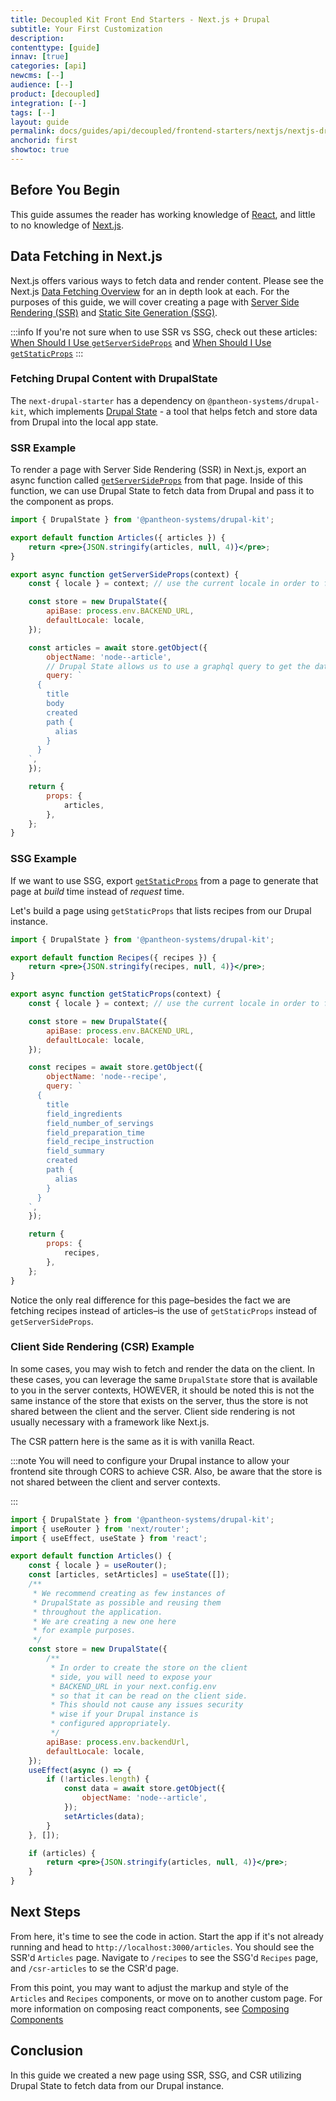 ```yaml
---
title: Decoupled Kit Front End Starters - Next.js + Drupal
subtitle: Your First Customization
description:
contenttype: [guide]
innav: [true]
categories: [api]
newcms: [--]
audience: [--]
product: [decoupled]
integration: [--]
tags: [--]
layout: guide
permalink: docs/guides/api/decoupled/frontend-starters/nextjs/nextjs-drupal/first
anchorid: first
showtoc: true
---
```


## Before You Begin

This guide assumes the reader has working knowledge of
[React](https://reactjs.org/), and little to no knowledge of
[Next.js](https://nextjs.org/).

## Data Fetching in Next.js

Next.js offers various ways to fetch data and render content. Please see the
Next.js
[Data Fetching Overview](https://nextjs.org/docs/basic-features/data-fetching/overview)
for an in depth look at each. For the purposes of this guide, we will cover
creating a page with
[Server Side Rendering (SSR)](https://nextjs.org/docs/basic-features/pages#server-side-rendering)
and
[Static Site Generation (SSG)](https://nextjs.org/docs/basic-features/pages#static-generation-recommended).

:::info If you're not sure when to use SSR vs SSG, check out these articles:
[When Should I Use `getServerSideProps`](https://nextjs.org/docs/basic-features/data-fetching/get-server-side-props#when-should-i-use-getserversideprops)
and
[When Should I Use `getStaticProps`](https://nextjs.org/docs/basic-features/data-fetching/get-static-props#when-should-i-use-getstaticprops)
:::

### Fetching Drupal Content with DrupalState

The `next-drupal-starter` has a dependency on `@pantheon-systems/drupal-kit`,
which implements
[Drupal State](https://project.pages.drupalcode.org/drupal_state/en/introduction/) -
a tool that helps fetch and store data from Drupal into the local app state.

### SSR Example

To render a page with Server Side Rendering (SSR) in Next.js, export an async
function called
[`getServerSideProps`](https://nextjs.org/docs/basic-features/data-fetching/get-server-side-props)
from that page. Inside of this function, we can use Drupal State to fetch data
from Drupal and pass it to the component as props.

```jsx title=pages/articles/index.js
import { DrupalState } from '@pantheon-systems/drupal-kit';

export default function Articles({ articles }) {
	return <pre>{JSON.stringify(articles, null, 4)}</pre>;
}

export async function getServerSideProps(context) {
	const { locale } = context; // use the current locale in order to fetch correct translation

	const store = new DrupalState({
		apiBase: process.env.BACKEND_URL,
		defaultLocale: locale,
	});

	const articles = await store.getObject({
		objectName: 'node--article',
		// Drupal State allows us to use a graphql query to get the data we need and nothing extra
		query: `
      {
        title
        body
        created
        path {
          alias
        }
      }
    `,
	});

	return {
		props: {
			articles,
		},
	};
}
```

### SSG Example

If we want to use SSG, export
[`getStaticProps`](https://nextjs.org/docs/basic-features/data-fetching/get-static-props)
from a page to generate that page at _build_ time instead of _request_ time.

Let's build a page using `getStaticProps` that lists recipes from our Drupal
instance.

```jsx title=pages/recipes/index.js
import { DrupalState } from '@pantheon-systems/drupal-kit';

export default function Recipes({ recipes }) {
	return <pre>{JSON.stringify(recipes, null, 4)}</pre>;
}

export async function getStaticProps(context) {
	const { locale } = context; // use the current locale in order to fetch correct translation

	const store = new DrupalState({
		apiBase: process.env.BACKEND_URL,
		defaultLocale: locale,
	});

	const recipes = await store.getObject({
		objectName: 'node--recipe',
		query: `
      {
        title
        field_ingredients
        field_number_of_servings
        field_preparation_time
        field_recipe_instruction
        field_summary
        created
        path {
          alias
        }
      }
    `,
	});

	return {
		props: {
			recipes,
		},
	};
}
```

Notice the only real difference for this page–besides the fact we are fetching
recipes instead of articles–is the use of `getStaticProps` instead of
`getServerSideProps`.

### Client Side Rendering (CSR) Example

In some cases, you may wish to fetch and render the data on the client. In these
cases, you can leverage the same `DrupalState` store that is available to you in
the server contexts, HOWEVER, it should be noted this is not the same instance
of the store that exists on the server, thus the store is not shared between the
client and the server. Client side rendering is not usually necessary with a
framework like Next.js.

The CSR pattern here is the same as it is with vanilla React.

:::note You will need to configure your Drupal instance to allow your frontend
site through CORS to achieve CSR. Also, be aware that the store is not shared
between the client and server contexts.

:::

```jsx title=pages/articles-csr/index.js
import { DrupalState } from '@pantheon-systems/drupal-kit';
import { useRouter } from 'next/router';
import { useEffect, useState } from 'react';

export default function Articles() {
	const { locale } = useRouter();
	const [articles, setArticles] = useState([]);
	/**
	 * We recommend creating as few instances of
	 * DrupalState as possible and reusing them
	 * throughout the application.
	 * We are creating a new one here
	 * for example purposes.
	 */
	const store = new DrupalState({
		/**
		 * In order to create the store on the client
		 * side, you will need to expose your
		 * BACKEND_URL in your next.config.env
		 * so that it can be read on the client side.
		 * This should not cause any issues security
		 * wise if your Drupal instance is
		 * configured appropriately.
		 */
		apiBase: process.env.backendUrl,
		defaultLocale: locale,
	});
	useEffect(async () => {
		if (!articles.length) {
			const data = await store.getObject({
				objectName: 'node--article',
			});
			setArticles(data);
		}
	}, []);

	if (articles) {
		return <pre>{JSON.stringify(articles, null, 4)}</pre>;
	}
}
```

## Next Steps

From here, it's time to see the code in action. Start the app if it's not
already running and head to `http://localhost:3000/articles`. You should see the
SSR'd `Articles` page. Navigate to `/recipes` to see the SSG'd `Recipes` page,
and `/csr-articles` to se the CSR'd page.

From this point, you may want to adjust the markup and style of the `Articles`
and `Recipes` components, or move on to another custom page. For more
information on composing react components, see
[Composing Components](https://reactjs.org/docs/components-and-props.html#composing-components)

## Conclusion

In this guide we created a new page using SSR, SSG, and CSR utilizing Drupal
State to fetch data from our Drupal instance.

